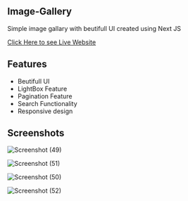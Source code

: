 
## Image-Gallery

Simple image gallary with beutifull UI created using Next JS

[Click Here to see Live Website](https://image-gallery-updated.vercel.app/)  

## Features

* Beutifull UI
* LightBox Feature
* Pagination Feature
* Search Functionality
* Responsive design


## Screenshots


![Screenshot (49)](https://user-images.githubusercontent.com/113746515/235039158-a5731a88-5c0c-4623-be9e-83440326507f.png)


![Screenshot (51)](https://user-images.githubusercontent.com/113746515/235039543-e0e8bfa4-56f5-4bcc-9c1a-ee54358a896b.png)


![Screenshot (50)](https://user-images.githubusercontent.com/113746515/235039146-c54df686-248c-4cc6-b613-f8574e791fe0.png)


![Screenshot (52)](https://user-images.githubusercontent.com/113746515/235039782-a3ee06cc-4bc0-4a17-af57-118871e371a1.png)

